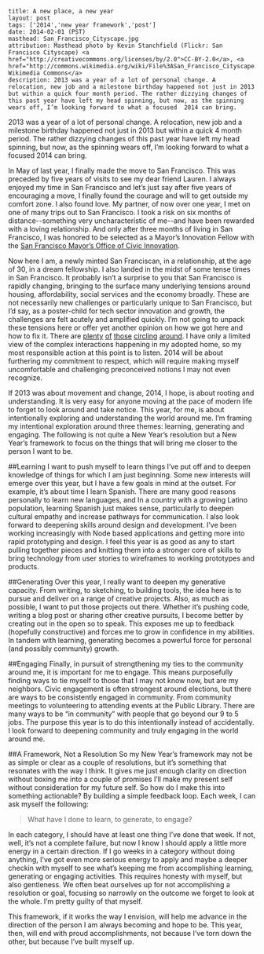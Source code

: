 ```
title: A new place, a new year
layout: post
tags: ['2014','new year framework','post']
date: 2014-02-01 (PST)
masthead: San_Francisco_Cityscape.jpg
attribution: Masthead photo by Kevin Stanchfield (Flickr: San Francisco Cityscape) <a href="http://creativecommons.org/licenses/by/2.0">CC-BY-2.0</a>, <a href="http://commons.wikimedia.org/wiki/File%3ASan_Francisco_Cityscape.jpg">via Wikimedia Commons</a>
description: 2013 was a year of a lot of personal change. A relocation, new job and a milestone birthday happened not just in 2013 but within a quick four month period. The rather dizzying changes of this past year have left my head spinning, but now, as the spinning wears off, I’m looking forward to what a focused  2014 can bring.
```
2013 was a year of a lot of personal change. A relocation, new job and a milestone birthday happened not just in 2013 but within a quick 4 month period. The rather dizzying changes of this past year have left my head spinning, but now, as the spinning wears off, I’m looking forward to what a focused  2014 can bring.

In May of last year, I finally made the move to San Francisco. This was preceded by five years of visits to see my dear friend Lauren. I always enjoyed my time in San Francisco and let’s just say after five years of encouraging a move, I finally found the courage and will to get outside my comfort zone. I also found love. My partner, of now over one year, I met on one of many trips out to San Francisco. I took a risk on six months of distance--something very uncharacteristic of me--and have been rewarded with a loving relationship. And only after three months of living in San Francisco, I was honored to be selected as a Mayor’s Innovation Fellow with the [San Francisco Mayor’s Office of Civic Innovation][1].

Now here I am, a newly minted San Franciscan, in a relationship, at the age of 30, in a dream fellowship. I also landed in the midst of some tense times in San Francisco. It probably isn’t a surprise to you that San Francisco is rapidly changing, bringing to the surface many underlying tensions around housing, affordability, social services and the economy broadly. These are not necessarily new challenges or particularly unique to San Francisco, but I’d say, as a poster-child for tech sector innovation and growth, the challenges are felt acutely and amplified quickly. I’m not going to unpack these tensions here or offer yet another opinion on how we got here and how to fix it. There are [plenty][2] [of][3] [those][4] [circling][5] [around][6]. I have only a limited view of the complex interactions happening in my adopted home, so my most responsible action at this point is to listen. 2014 will be about furthering my commitment to respect, which will require making myself uncomfortable and challenging preconceived notions I may not even recognize.

If 2013 was about movement and change, 2014, I hope, is about rooting and understanding. It is very easy for anyone moving at the pace of modern life to forget to look around and take notice. This year, for me, is about intentionally exploring and understanding the world around me. I’m framing my intentional exploration around three themes: learning, generating and engaging. The following is not quite a New Year’s resolution but a New Year’s framework to focus on the things that will bring me closer to the person I want to be.

##Learning
I want to push myself to learn things I’ve put off and to deepen knowledge of things for which I am just beginning. Some new interests will emerge over this year, but I have a few goals in mind at the outset. For example, it’s about time I learn Spanish. There are many good reasons personally to learn new languages, and In a country with a growing Latino population, learning Spanish just makes sense, particularly to deepen cultural empathy and increase pathways for communication. I also look forward to deepening skills around design and development. I’ve been working increasingly with Node based applications and getting more into rapid prototyping and design. I feel this year is as good as any to start pulling together pieces and knitting them into a stronger core of skills to bring technology from user stories to wireframes to working prototypes and products.

##Generating
Over this year, I really want to deepen my generative capacity. From writing, to sketching, to building tools, the idea here is to pursue and deliver on a range of creative projects. Also, as much as possible, I want to put those projects out there. Whether it’s pushing code, writing a blog post or sharing other creative pursuits, I become better by creating out in the open so to speak. This exposes me up to feedback (hopefully constructive) and forces me to grow in confidence in my abilities. In tandem with learning, generating becomes a powerful force for personal (and possibly community) growth.

##Engaging
Finally, in pursuit of strengthening my ties to the community around me, it is important for me to engage. This means purposefully finding ways to tie myself to those that I may not know now, but are my neighbors. Civic engagement is often strongest around elections, but there are ways to be consistently engaged in community. From community meetings to volunteering to attending events at the Public Library. There are many ways to be “in community” with people that go beyond our 9 to 5 jobs. The purpose this year is to do this intentionally instead of accidentally. I look forward to deepening community and truly engaging in the world around me.

##A Framework, Not a Resolution
So my New Year’s framework may not be as simple or clear as a couple of resolutions, but it’s something that resonates with the way I think. It gives me just enough clarity on direction without boxing me into a couple of promises I’ll make my present self without consideration for my future self. So how do I make this into something actionable? By building a simple feedback loop. Each week, I can ask myself the following:

>What have I done to learn, to generate, to engage?

In each category, I should have at least one thing I’ve done that week. If not, well, it’s not a complete failure, but now I know I should apply a little more energy in a certain direction. If I go weeks in a category without doing anything, I’ve got even more serious energy to apply and maybe a deeper checkin with myself to see what’s keeping me from accomplishing learning, generating or engaging activities. This requires honesty with myself, but also gentleness. We often beat ourselves up for not accomplishing a resolution or goal, focusing so narrowly on the outcome we forget to look at the whole. I’m pretty guilty of that myself.

This framework, if it works the way I envision, will help me advance in the direction of the person I am always becoming and hope to be. This year, then, will end with proud accomplishments, not because I’ve torn down the other, but because I’ve built myself up.


  [1]: http://innovatesf.com
  [2]: http://blogs.wsj.com/digits/2014/01/30/salesforce-ceo-benioff-on-how-to-fix-san-francisco/
  [3]: https://medium.com/where-have-you-been-city-neighourhood-and-travel/ccb31944dce1
  [4]: http://www.sfgate.com/opinion/openforum/article/How-San-Francisco-creates-its-own-housing-crisis-5139869.php
  [5]: http://www.slate.com/blogs/future_tense/2014/01/16/sf_tech_backlash_google_buses_get_private_security_guards_says_reuters.html
  [6]: http://www.theatlanticcities.com/commute/2014/01/visual-study-just-how-bad-tech-shuttles-are-san-francisco/8221/